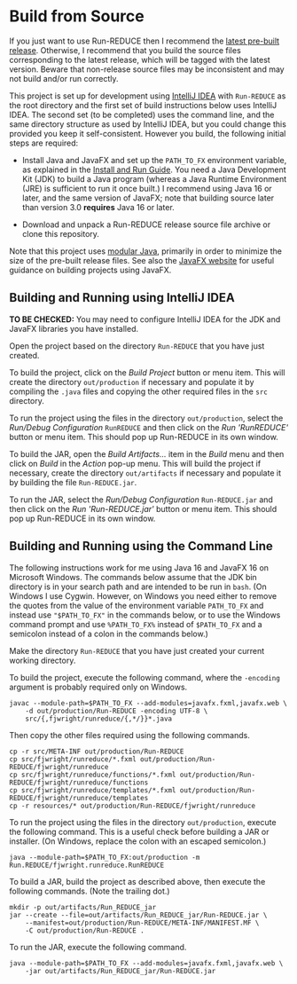 Build from Source
=================

If you just want to use Run-REDUCE then I recommend the [latest
pre-built
release](https://github.com/fjwright/Run-REDUCE/releases/latest).
Otherwise, I recommend that you build the source files corresponding
to the latest release, which will be tagged with the latest version.
Beware that non-release source files may be inconsistent and may not
build and/or run correctly.

This project is set up for development using [IntelliJ
IDEA](https://www.jetbrains.com/idea/) with `Run-REDUCE` as the root
directory and the first set of build instructions below uses IntelliJ
IDEA. The second set (to be completed) uses the command line, and the
same directory structure as used by IntelliJ IDEA, but you could
change this provided you keep it self-consistent.  However you build,
the following initial steps are required:

* Install Java and JavaFX and set up the `PATH_TO_FX` environment
variable, as explained in the [Install and Run
Guide](https://fjwright.github.io/Run-REDUCE/InstallAndRun.html).
You need a Java Development Kit (JDK) to build a Java program (whereas
a Java Runtime Environment (JRE) is sufficient to run it once built.)
I recommend using Java 16 or later, and the same version of JavaFX;
note that building source later than version 3.0 **requires** Java 16
or later.

* Download and unpack a Run-REDUCE release source file archive or
  clone this repository.

Note that this project uses [modular
Java](https://www.oracle.com/uk/corporate/features/understanding-java-9-modules.html),
primarily in order to minimize the size of the pre-built release files.
See also the [JavaFX website](https://openjfx.io/) for useful guidance
on building projects using JavaFX.

Building and Running using IntelliJ IDEA
----------------------------------------

**TO BE CHECKED:** You may need to configure IntelliJ IDEA for the JDK
and JavaFX libraries you have installed.

Open the project based on the directory `Run-REDUCE` that you have
just created.

To build the project, click on the *Build Project* button or menu
item.  This will create the directory `out/production` if necessary
and populate it by compiling the `.java` files and copying the other
required files in the `src` directory.

To run the project using the files in the directory `out/production`,
select the *Run/Debug Configuration* `RunREDUCE` and then click on the
*Run 'RunREDUCE'* button or menu item.  This should pop up Run-REDUCE
in its own window.

To build the JAR, open the *Build Artifacts...* item in the *Build*
menu and then click on *Build* in the *Action* pop-up menu.  This will
build the project if necessary, create the directory `out/artifacts`
if necessary and populate it by building the file `Run-REDUCE.jar`.

To run the JAR, select the *Run/Debug Configuration* `Run-REDUCE.jar`
and then click on the *Run 'Run-REDUCE.jar'* button or menu item.
This should pop up Run-REDUCE in its own window.

Building and Running using the Command Line
-------------------------------------------

The following instructions work for me using Java 16 and JavaFX 16 on
Microsoft Windows.  The commands below assume that the JDK bin
directory is in your search path and are intended to be run in `bash`.
(On Windows I use Cygwin.  However, on Windows you need either to
remove the quotes from the value of the environment variable
`PATH_TO_FX` and instead use `"$PATH_TO_FX"` in the commands below, or
to use the Windows command prompt and use `%PATH_TO_FX%` instead of
`$PATH_TO_FX` and a semicolon instead of a colon in the commands
below.)

Make the directory `Run-REDUCE` that you have just created your
current working directory.

To build the project, execute the following command, where the
`-encoding` argument is probably required only on Windows.

```shell
javac --module-path=$PATH_TO_FX --add-modules=javafx.fxml,javafx.web \
    -d out/production/Run-REDUCE -encoding UTF-8 \
    src/{,fjwright/runreduce/{,*/}}*.java
```

Then copy the other files required using the following commands.

```shell
cp -r src/META-INF out/production/Run-REDUCE
cp src/fjwright/runreduce/*.fxml out/production/Run-REDUCE/fjwright/runreduce
cp src/fjwright/runreduce/functions/*.fxml out/production/Run-REDUCE/fjwright/runreduce/functions
cp src/fjwright/runreduce/templates/*.fxml out/production/Run-REDUCE/fjwright/runreduce/templates
cp -r resources/* out/production/Run-REDUCE/fjwright/runreduce
```

To run the project using the files in the directory `out/production`,
execute the following command.  This is a useful check before building
a JAR or installer.  (On Windows, replace the colon with an escaped
semicolon.)

```shell
java --module-path=$PATH_TO_FX:out/production -m Run.REDUCE/fjwright.runreduce.RunREDUCE
```

To build a JAR, build the project as described above, then execute the
following commands.  (Note the trailing dot.)

```shell
mkdir -p out/artifacts/Run_REDUCE_jar
jar --create --file=out/artifacts/Run_REDUCE_jar/Run-REDUCE.jar \
    --manifest=out/production/Run-REDUCE/META-INF/MANIFEST.MF \
    -C out/production/Run-REDUCE .
```

To run the JAR, execute the following command.

```shell
java --module-path=$PATH_TO_FX --add-modules=javafx.fxml,javafx.web \
    -jar out/artifacts/Run_REDUCE_jar/Run-REDUCE.jar
```
